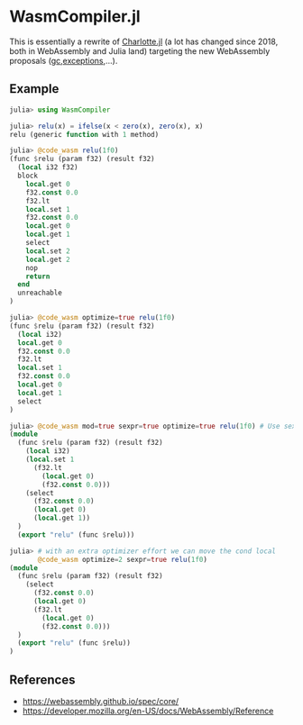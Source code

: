 # WasmCompiler.jl

This is essentially a rewrite of [Charlotte.jl](https://github.com/MikeInnes/Charlotte.jl) (a lot has changed since 2018, both in WebAssembly and Julia land) targeting the new WebAssembly proposals ([gc](https://github.com/WebAssembly/gc),[exceptions](https://github.com/WebAssembly/exception-handling),...).

## Example

```julia
julia> using WasmCompiler

julia> relu(x) = ifelse(x < zero(x), zero(x), x)
relu (generic function with 1 method)

julia> @code_wasm relu(1f0)
(func $relu (param f32) (result f32)
  (local i32 f32)
  block 
    local.get 0
    f32.const 0.0
    f32.lt
    local.set 1
    f32.const 0.0
    local.get 0
    local.get 1
    select
    local.set 2
    local.get 2
    nop
    return
  end
  unreachable
)

julia> @code_wasm optimize=true relu(1f0)
(func $relu (param f32) (result f32)
  (local i32)
  local.get 0
  f32.const 0.0
  f32.lt
  local.set 1
  f32.const 0.0
  local.get 0
  local.get 1
  select
)

julia> @code_wasm mod=true sexpr=true optimize=true relu(1f0) # Use sexpr=true to display as WAST
(module
  (func $relu (param f32) (result f32)
    (local i32)
    (local.set 1
      (f32.lt
        (local.get 0)
        (f32.const 0.0)))
    (select
      (f32.const 0.0)
      (local.get 0)
      (local.get 1))
  )
  (export "relu" (func $relu)))

julia> # with an extra optimizer effort we can move the cond local
       @code_wasm optimize=2 sexpr=true relu(1f0)
(module
  (func $relu (param f32) (result f32)
    (select
      (f32.const 0.0)
      (local.get 0)
      (f32.lt
        (local.get 0)
        (f32.const 0.0)))
  )
  (export "relu" (func $relu))
)
```

## References

 - https://webassembly.github.io/spec/core/
 - https://developer.mozilla.org/en-US/docs/WebAssembly/Reference
